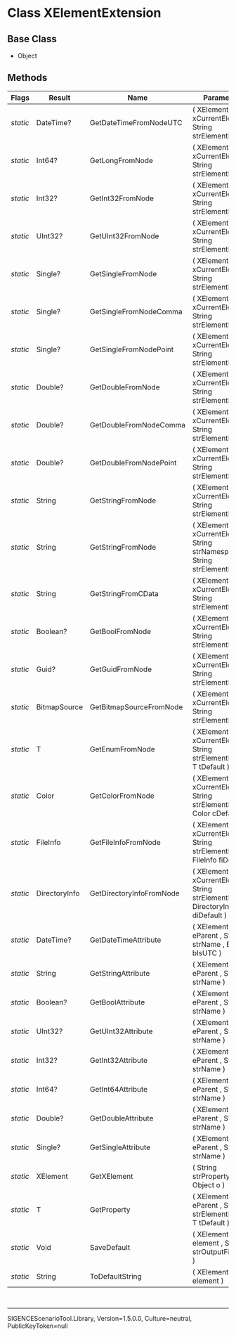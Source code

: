 # Class XElementExtension
## Base Class
- Object
## Methods
Flags|Result|Name|Parameters
-|-|-|-
*static*|DateTime?|GetDateTimeFromNodeUTC|( XElement xCurrentElement , String strElementName )
*static*|Int64?|GetLongFromNode|( XElement xCurrentElement , String strElementName )
*static*|Int32?|GetInt32FromNode|( XElement xCurrentElement , String strElementName )
*static*|UInt32?|GetUInt32FromNode|( XElement xCurrentElement , String strElementName )
*static*|Single?|GetSingleFromNode|( XElement xCurrentElement , String strElementName )
*static*|Single?|GetSingleFromNodeComma|( XElement xCurrentElement , String strElementName )
*static*|Single?|GetSingleFromNodePoint|( XElement xCurrentElement , String strElementName )
*static*|Double?|GetDoubleFromNode|( XElement xCurrentElement , String strElementName )
*static*|Double?|GetDoubleFromNodeComma|( XElement xCurrentElement , String strElementName )
*static*|Double?|GetDoubleFromNodePoint|( XElement xCurrentElement , String strElementName )
*static*|String|GetStringFromNode|( XElement xCurrentElement , String strElementName )
*static*|String|GetStringFromNode|( XElement xCurrentElement , String strNamespace , String strElementName )
*static*|String|GetStringFromCData|( XElement xCurrentElement , String strElementName )
*static*|Boolean?|GetBoolFromNode|( XElement xCurrentElement , String strElementName )
*static*|Guid?|GetGuidFromNode|( XElement xCurrentElement , String strElementName )
*static*|BitmapSource|GetBitmapSourceFromNode|( XElement xCurrentElement , String strElementName )
*static*|T|GetEnumFromNode|( XElement xCurrentElement , String strElementName , T tDefault )
*static*|Color|GetColorFromNode|( XElement xCurrentElement , String strElementName , Color cDefault )
*static*|FileInfo|GetFileInfoFromNode|( XElement xCurrentElement , String strElementName , FileInfo fiDefault )
*static*|DirectoryInfo|GetDirectoryInfoFromNode|( XElement xCurrentElement , String strElementName , DirectoryInfo diDefault )
*static*|DateTime?|GetDateTimeAttribute|( XElement eParent , String strName , Boolean bIsUTC )
*static*|String|GetStringAttribute|( XElement eParent , String strName )
*static*|Boolean?|GetBoolAttribute|( XElement eParent , String strName )
*static*|UInt32?|GetUInt32Attribute|( XElement eParent , String strName )
*static*|Int32?|GetInt32Attribute|( XElement eParent , String strName )
*static*|Int64?|GetInt64Attribute|( XElement eParent , String strName )
*static*|Double?|GetDoubleAttribute|( XElement eParent , String strName )
*static*|Single?|GetSingleAttribute|( XElement eParent , String strName )
*static*|XElement|GetXElement|( String strPropertyName , Object o )
*static*|T|GetProperty|( XElement eParent , String strElementName , T tDefault )
*static*|Void|SaveDefault|( XElement element , String strOutputFilename )
*static*|String|ToDefaultString|( XElement element )

<br /><hr />
SIGENCEScenarioTool.Library, Version=1.5.0.0, Culture=neutral, PublicKeyToken=null
